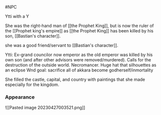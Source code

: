 #NPC

Ytti with a Y

She was the right-hand man of [[the Prophet King]], but is now the ruler of the [[Prophet king's empire]] as [[the Prophet King]] has been killed by his son, [[Bastian's character]].

she was a good friend/servant to [[Bastian's character]]. 

Ytti: Ex-grand councilor now emperor as the old emperor was killed by his own son (and after other advisors were removed/murdered). 
Calls for the destruction of the outside world. Necromancer. 
Huge hat that silhouettes as an eclipse
Wnd goal: sacrifice all of akkara become godherself/inmortality 

She filled the castle, capital, and country with paintings that she made especially for the kingdom.



### Appearance

![[Pasted image 20230427003521.png]]
